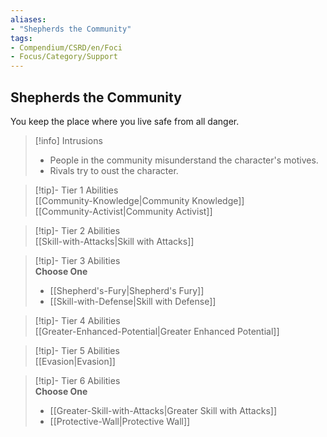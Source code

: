 ```yaml
---
aliases:
- "Shepherds the Community"
tags:
- Compendium/CSRD/en/Foci
- Focus/Category/Support
---
```


  
## Shepherds the Community  
You keep the place where you live safe from all danger.  

>[!info] Intrusions  
>- People in the community misunderstand the character's motives.  
>- Rivals try to oust the character.  


>[!tip]- Tier 1 Abilities  
> [[Community-Knowledge|Community Knowledge]]  
> [[Community-Activist|Community Activist]]  


>[!tip]- Tier 2 Abilities  
> [[Skill-with-Attacks|Skill with Attacks]]  


>[!tip]- Tier 3 Abilities  
> **Choose One**  
>- [[Shepherd's-Fury|Shepherd's Fury]]  
>- [[Skill-with-Defense|Skill with Defense]]  


>[!tip]- Tier 4 Abilities  
> [[Greater-Enhanced-Potential|Greater Enhanced Potential]]  


>[!tip]- Tier 5 Abilities  
> [[Evasion|Evasion]]  


>[!tip]- Tier 6 Abilities  
> **Choose One**  
>- [[Greater-Skill-with-Attacks|Greater Skill with Attacks]]  
>- [[Protective-Wall|Protective Wall]]
